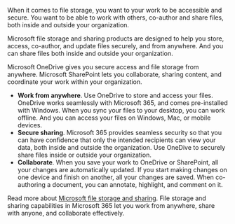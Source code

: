 When it comes to file storage, you want to your work to be accessible and secure. You want to be able to work with others, co-author and share files, both inside and outside your organization.

Microsoft file storage and sharing products are designed to help you store, access, co-author, and update files securely, and from anywhere. And you can share files both inside and outside your organization.

Microsoft OneDrive gives you secure access and file storage from anywhere. Microsoft SharePoint lets you collaborate, sharing content, and coordinate your work within your organization.

- **Work from anywhere**. Use OneDrive to store and access your files. OneDrive works seamlessly with Microsoft 365, and comes pre-installed with Windows. When you sync your files to your desktop, you can work offline. And you can access your files on Windows, Mac, or mobile devices.
- **Secure sharing**. Microsoft 365 provides seamless security so that you can have confidence that only the intended recipients can view your data, both inside and outside the organization. Use OneDive to securely share files inside or outside your organization.
- **Collaborate**. When you save your work to OneDrive or SharePoint, all your changes are automatically updated. If you start making changes on one device and finish on another, all your changes are saved. When co-authoring a document, you can annotate, highlight, and comment on it.

Read more about [Microsoft file storage and sharing](https://www.microsoft.com/microsoft-365/business/online-file-storage-and-sharing). File storage and sharing capabilities in Microsoft 365 let you work from anywhere, share with anyone, and collaborate effectively.
